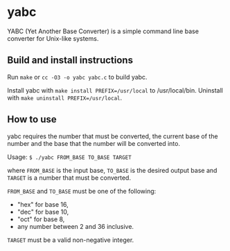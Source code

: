 # yabc
YABC (Yet Another Base Converter) is a simple command line base converter for Unix-like systems.

## Build and install instructions
Run `make` or `cc -O3 -o yabc yabc.c` to build yabc.

Install yabc with `make install PREFIX=/usr/local`
to /usr/local/bin. Uninstall with `make uninstall PREFIX=/usr/local`.

## How to use
yabc requires the number that must be converted, the current base of the number and the base that the number will be converted into.

Usage:
`$ ./yabc FROM_BASE TO_BASE TARGET`

where `FROM_BASE` is the input base, `TO_BASE` is the desired output base and `TARGET` is a number that must be converted.

`FROM_BASE` and `TO_BASE` must be one of the following:
 - "hex" for base 16,
 - "dec" for base 10,
 - "oct" for base 8,
 - any number between 2 and 36 inclusive.

`TARGET` must be a valid non-negative integer.

